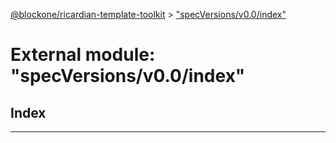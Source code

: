 [@blockone/ricardian-template-toolkit](../README.md) > ["specVersions/v0.0/index"](../modules/_specversions_v0_0_index_.md)

# External module: "specVersions/v0.0/index"

## Index

---

